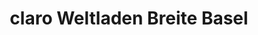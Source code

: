 ---
title: "claro Weltladen Breite Basel"
url: /basel/claro-weltladen-breite-basel/
shop: Lebensmittel
---